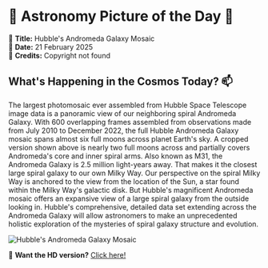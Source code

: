 # 🌌 **Astronomy Picture of the Day** 🌌

🔭 **Title:** Hubble's Andromeda Galaxy Mosaic  
📅 **Date:** 21 February 2025  
📸 **Credits:** Copyright not found  

## **What's Happening in the Cosmos Today?** 📫

The largest photomosaic ever assembled from Hubble Space Telescope image data is a panoramic view of our neighboring spiral Andromeda Galaxy. With 600 overlapping frames assembled from observations made from July 2010 to December 2022, the full Hubble Andromeda Galaxy mosaic spans almost six full moons across planet Earth's sky. A cropped version shown above is nearly two full moons across and partially covers Andromeda's core and inner spiral arms. Also known as M31, the Andromeda Galaxy is 2.5 million light-years away. That makes it the closest large spiral galaxy to our own Milky Way. Our perspective on the spiral Milky Way is anchored to the view from the location of the Sun, a star found within the Milky Way's galactic disk. But Hubble's magnificent Andromeda mosaic offers an expansive view of a large spiral galaxy from the outside looking in. Hubble's comprehensive, detailed data set extending across the Andromeda Galaxy will allow astronomers to make an unprecedented holistic exploration of the mysteries of spiral galaxy structure and evolution.


![Hubble's Andromeda Galaxy Mosaic](https://apod.nasa.gov/apod/image/2502/M31_HubbleMosaicCrop.jpg)

🌠 **Want the HD version?** [Click here!](https://apod.nasa.gov/apod/image/2502/M31_HubbleMosaic1024H.jpg)
